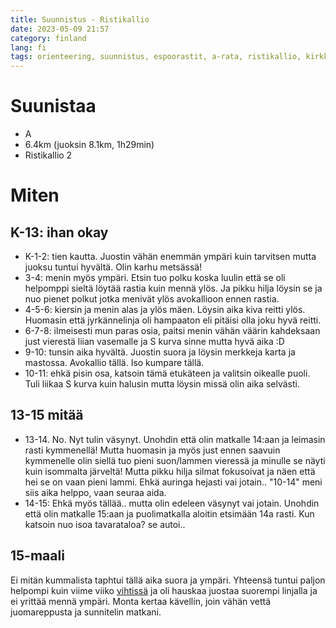 ```yaml
---
title: Suunnistus - Ristikallio
date: 2023-05-09 21:57
category: finland
lang: fi
tags: orienteering, suunnistus, espoorastit, a-rata, ristikallio, kirkkonummi
---
```


Suunistaa
===

- A
- 6.4km (juoksin 8.1km, 1h29min)
- Ristikallio 2

Miten
===

K-13: ihan okay
---

- K-1-2: tien kautta. Juostin vähän enemmän ympäri kuin tarvitsen mutta juoksu tuntui hyvältä. Olin karhu metsässä!
- 3-4: menin myös ympäri. Etsin tuo polku koska luulin että se oli helpomppi sieltä löytää rastia kuin mennä ylös. Ja pikku hilja löysin se ja nuo pienet polkut jotka menivät ylös avokallioon ennen rastia.
- 4-5-6: kiersin ja menin alas ja ylös mäen. Löysin aika kiva reitti ylös. Huomasin että jyrkännelinja oli hampaaton eli pitäisi olla joku hyvä reitti.
- 6-7-8: ilmeisesti mun paras osia, paitsi menin vähän väärin kahdeksaan just vierestä liian vasemalle ja S kurva sinne mutta hyvä aika :D
- 9-10: tunsin aika hyvältä. Juostin suora ja löysin merkkeja karta ja mastossa. Avokallio tällä. Iso kumpare tällä.
- 10-11: ehkä pisin osa, katsoin tämä etukäteen ja valitsin oikealle puoli. Tuli liikaa S kurva kuin halusin mutta löysin missä olin aika selvästi.

13-15 mitää
----

- 13-14. No. Nyt tulin väsynyt. Unohdin että olin matkalle 14:aan ja leimasin rasti kymmenellä! Mutta huomasin ja myös just ennen saavuin kymmenelle olin siellä tuo pieni suon/lammen vieressä ja minulle se näyti kuin isommalta järveltä! Mutta pikku hilja silmat fokusoivat ja näen että hei se on vaan pieni lammi. Ehkä auringa hejasti vai jotain.. "10-14" meni siis aika helppo, vaan seuraa aida.
- 14-15: Ehkä myös tällää.. mutta olin edeleen väsynyt vai jotain. Unohdin että olin matkalle 15:aan ja puolimatkalla aloitin etsimään 14a rasti. Kun katsoin nuo isoa tavarataloa? se autoi..

15-maali
---

Ei mitän kummalista taphtui tällä aika suora ja ympäri.
Yhteensä tuntui paljon helpompi kuin viime viiko [vihtissä](suunnistus-vihdissa-fi/) ja oli hauskaa juostaa suorempi linjalla ja ei yrittää mennä ympäri. Monta kertaa kävellin, join vähän vettä juomareppusta ja sunnitelin matkani.
